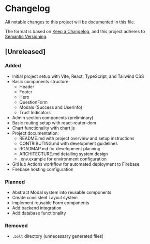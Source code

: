 # Changelog

All notable changes to this project will be documented in this file.

The format is based on [Keep a Changelog](https://keepachangelog.com/en/1.0.0/),
and this project adheres to [Semantic Versioning](https://semver.org/spec/v2.0.0.html).

## [Unreleased]

### Added
- Initial project setup with Vite, React, TypeScript, and Tailwind CSS
- Basic components structure:
  - Header
  - Footer
  - Hero
  - QuestionForm
  - Modals (Success and UserInfo)
  - Trust Indicators
- Admin section components (preliminary)
- Basic routing setup with react-router-dom
- Chart functionality with chart.js
- Project documentation:
  - README.md with project overview and setup instructions
  - CONTRIBUTING.md with development guidelines
  - ROADMAP.md for development planning
  - ARCHITECTURE.md detailing system design
  - .env.example for environment configuration
- GitHub Actions workflow for automated deployment to Firebase
- Firebase hosting configuration

### Planned
- Abstract Modal system into reusable components
- Create consistent Layout system
- Implement reusable Form components
- Add backend integration
- Add database functionality

### Removed
- `.bolt` directory (unnecessary generated files)
